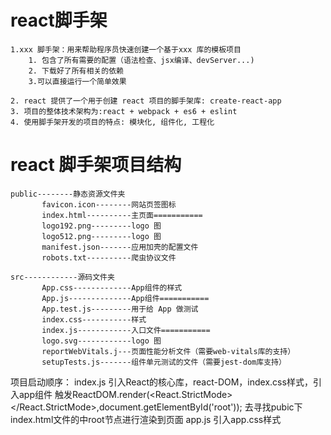 # react脚手架
    1.xxx 脚手架：用来帮助程序员快速创建一个基于xxx 库的模板项目
        1. 包含了所有需要的配置（语法检查、jsx编译、devServer...)
        2. 下载好了所有相关的依赖
        3.可以直接运行一个简单效果

    2. react 提供了一个用于创建 react 项目的脚手架库: create-react-app
    3. 项目的整体技术架构为:react + webpack + es6 + eslint
    4. 使用脚手架开发的项目的特点: 模块化, 组件化, 工程化

# react 脚手架项目结构
```
public--------静态资源文件夹
       favicon.icon--------网站页签图标
       index.html----------主页面===========
       logo192.png---------logo 图
       logo512.png---------logo 图
       manifest.json-------应用加壳的配置文件
       robots.txt----------爬虫协议文件
```
```
src------------源码文件夹
       App.css-------------App组件的样式
       App.js--------------App组件===========
       App.test.js---------用于给 App 做测试
       index.css-----------样式
       index.js------------入口文件===========
       logo.svg------------logo 图
       reportWebVitals.j---页面性能分析文件（需要web-vitals库的支持）
       setupTests.js-------组件单元测试的文件（需要jest-dom库支持）
```

项目启动顺序：
    index.js
        引入React的核心库，react-DOM，index.css样式，引入app组件
        触发ReactDOM.render(<React.StrictMode><App /></React.StrictMode>,document.getElementById('root'));
        去寻找pubic下index.html文件的中root节点进行渲染到页面
    app.js
        引入app.css样式

